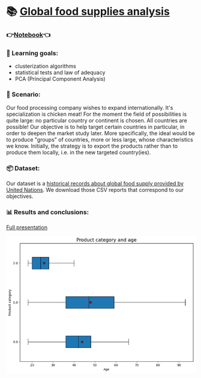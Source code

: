 # :books: [Global food supplies analysis](https://openclassrooms.com/fr/paths/65/projects/165/assignment)

### :point_right:[Notebook](https://github.com/Aciago/Food_supply_analysis/blob/main/P5_02_notebook.ipynb):point_left:

### :muscle: Learning goals:
- clusterization algorithms
- statistical tests and law of adequacy
- PCA (Principal Component Analysis)

### :briefcase: Scenario:
Our food processing company wishes to expand internationally. It's specialization is chicken meat! For the moment the field of possibilities is quite large: no particular country or continent is chosen. All countries are possible! Our objective is to help target certain countries in particular, in order to deepen the market study later. More specifically, the ideal would be to produce "groups" of countries, more or less large, whose characteristics we know. Initially, the strategy is to export the products rather than to produce them locally, i.e. in the new targeted country(ies).

### :package: Dataset:
Our dataset is a [historical records about global food supply provided by United Nations](https://www.fao.org/faostat/fr/#data). We download those CSV reports  that correspond to our objectives.

### :bar_chart: Results and conclusions:
[Full presentation](https://github.com/Aciago/Food_supply_analysis/blob/main/P5_slides.pdf)

![Distribution of clients by category of purchased items](https://github.com/Aciago/Sales_analysis/blob/main/age_vs_prod_category1.jpg)

